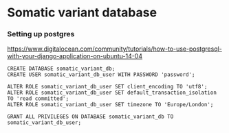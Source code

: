 # Somatic variant database

### Setting up postgres

https://www.digitalocean.com/community/tutorials/how-to-use-postgresql-with-your-django-application-on-ubuntu-14-04

```
CREATE DATABASE somatic_variant_db;
CREATE USER somatic_variant_db_user WITH PASSWORD 'password';

ALTER ROLE somatic_variant_db_user SET client_encoding TO 'utf8';
ALTER ROLE somatic_variant_db_user SET default_transaction_isolation TO 'read committed';
ALTER ROLE somatic_variant_db_user SET timezone TO 'Europe/London';

GRANT ALL PRIVILEGES ON DATABASE somatic_variant_db TO somatic_variant_db_user;
```

